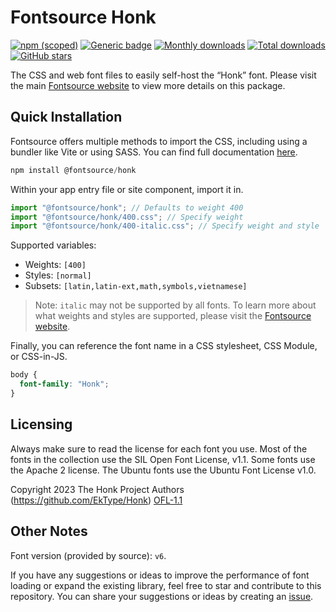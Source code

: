 # Fontsource Honk

[![npm (scoped)](https://img.shields.io/npm/v/@fontsource/honk?color=brightgreen)](https://www.npmjs.com/package/@fontsource/honk) [![Generic badge](https://img.shields.io/badge/fontsource-passing-brightgreen)](https://github.com/fontsource/fontsource) [![Monthly downloads](https://badgen.net/npm/dm/@fontsource/honk)](https://github.com/fontsource/fontsource) [![Total downloads](https://badgen.net/npm/dt/@fontsource/honk)](https://github.com/fontsource/fontsource) [![GitHub stars](https://img.shields.io/github/stars/fontsource/fontsource.svg?style=social&label=Star)](https://github.com/fontsource/fontsource/stargazers)

The CSS and web font files to easily self-host the “Honk” font. Please visit the main [Fontsource website](https://fontsource.org/fonts/honk) to view more details on this package.

## Quick Installation

Fontsource offers multiple methods to import the CSS, including using a bundler like Vite or using SASS. You can find full documentation [here](https://fontsource.org/docs/getting-started/introduction).

```javascript
npm install @fontsource/honk
```

Within your app entry file or site component, import it in.

```javascript
import "@fontsource/honk"; // Defaults to weight 400
import "@fontsource/honk/400.css"; // Specify weight
import "@fontsource/honk/400-italic.css"; // Specify weight and style
```

Supported variables:
- Weights: `[400]`
- Styles: `[normal]`
- Subsets: `[latin,latin-ext,math,symbols,vietnamese]`

> Note: `italic` may not be supported by all fonts. To learn more about what weights and styles are supported, please visit the [Fontsource website](https://fontsource.org/fonts/honk).

Finally, you can reference the font name in a CSS stylesheet, CSS Module, or CSS-in-JS.

```css
body {
  font-family: "Honk";
}
```

## Licensing
Always make sure to read the license for each font you use. Most of the fonts in the collection use the SIL Open Font License, v1.1. Some fonts use the Apache 2 license. The Ubuntu fonts use the Ubuntu Font License v1.0.

Copyright 2023 The Honk Project Authors (https://github.com/EkType/Honk)
[OFL-1.1](https://openfontlicense.org)

## Other Notes
Font version (provided by source): `v6`.

If you have any suggestions or ideas to improve the performance of font loading or expand the existing library, feel free to star and contribute to this repository. You can share your suggestions or ideas by creating an [issue](https://github.com/fontsource/fontsource/issues).